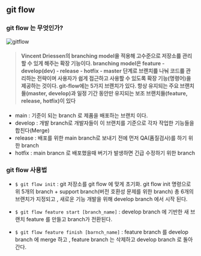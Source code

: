 ## git flow 

### git flow 는 무엇인가?
![gitflow](https://velog.velcdn.com/images%2Fdabin0219%2Fpost%2F8e461ec8-774d-4222-aa60-8999fe8209bc%2F20180412-git-flow.png)
> #### Vincent Driessen의 branching model을 적용해 고수준으로 저장소를 관리할 수 있게 해주는 확장 기능이다. branching model은 feature - develop(dev) - release - hotfix - master 단계로 브랜치를 나눠 코드를 관리하는 전략이며 사용자가 쉽게 접근하고 사용할 수 있도록 확장 기능(명령어)을 제공하는 것이다. git-flow에는 5가지 브랜치가 있다. 항상 유지되는 주요 브랜치들(master, develop)과 일정 기간 동안만 유지되는 보조 브랜치들(feature, release, hotfix)이 있다

- main : 기준이 되는 branch 로 제품을 배포하는 브랜치 이다.
- develop : 개발 branch로 개발자들이 이 브랜치를 기준으로 각자 작업한 기능들을 합친다(Merge)
- release : 배포를 위한 main branch로 보내기 전에 먼저 QA(품질검사)를 하기 위한 branch
- hotfix : main brancn 로 배포했을때 버기가 발생하면 긴급 수정하기 위한 branch

### git flow 사용법

- `$ git flow init` : git 저장소를 git flow 에 맞게 초기화. git flow init 명령으로 위 5개의 branch + support branch(버전 호환성 문제를 위한 branch) 총 6개의 브랜치가 지정되고 , 새로운 기능 개발을 위해 develop branch 에서 시작 된다.

- `$ git flow feature start [branch_name]` : develop branch 에 기반한 새 브랜치 feature 를 만들고 branch가 전환된다.

- `$ git flow feature finish [barnch_name]` : feature branch 를 develop branch 에 merge 하고 , feature branch 는 삭제하고 develop branch 로 돌아간다. 